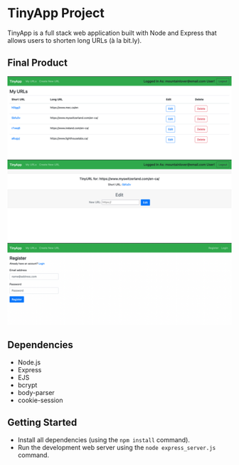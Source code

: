 # TinyApp Project

TinyApp is a full stack web application built with Node and Express that allows users to shorten long URLs (à la bit.ly).

## Final Product

!["Logged in view. Table listing short URLs and corresponding long URLs, along with Edit and Delete functionalities."](https://github.com/Raiza-D/tinyapp/blob/main/docs/TinyApp-LoggedIn-Index.png?raw=true)
!["Logged in view of page where can update the long URL for an existing short URL."](https://github.com/Raiza-D/tinyapp/blob/main/docs/TinyApp-LoggedIn-EditUrl.png?raw=true)
!["The Register page where users can register for a TinyApp account."](https://github.com/Raiza-D/tinyapp/blob/main/docs/TinyApp-Register.png?raw=true)

## Dependencies

- Node.js
- Express
- EJS
- bcrypt
- body-parser
- cookie-session


## Getting Started

- Install all dependencies (using the `npm install` command).
- Run the development web server using the `node express_server.js` command.
